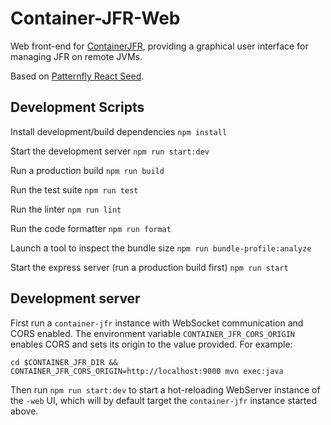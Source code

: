 # Container-JFR-Web

Web front-end for [ContainerJFR](https://github.com/rh-jmc-team/container-jfr), providing a graphical user interface for managing JFR on remote JVMs.

Based on [Patternfly React Seed](https://github.com/patternfly/patternfly-react-seed).

## Development Scripts

Install development/build dependencies
`npm install`

Start the development server
`npm run start:dev`

Run a production build
`npm run build`

Run the test suite
`npm run test`

Run the linter
`npm run lint`

Run the code formatter
`npm run format`

Launch a tool to inspect the bundle size
`npm run bundle-profile:analyze`

Start the express server (run a production build first)
`npm run start`

## Development server

First run a `container-jfr` instance with WebSocket communication and CORS enabled. 
The environment variable `CONTAINER_JFR_CORS_ORIGIN` enables CORS and sets its origin to the value provided.
For example:

`cd $CONTAINER_JFR_DIR && CONTAINER_JFR_CORS_ORIGIN=http://localhost:9000 mvn exec:java`

Then run `npm run start:dev` to start a hot-reloading WebServer instance of the `-web` UI, which will by default target the `container-jfr` instance started above.
